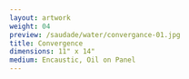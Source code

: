 ```yaml
---
layout: artwork
weight: 04
preview: /saudade/water/convergance-01.jpg
title: Convergence
dimensions: 11" x 14"
medium: Encaustic, Oil on Panel
---
```

